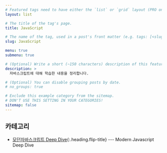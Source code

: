 ```yaml
---
# Featured tags need to have either the `list` or `grid` layout (PRO only).
layout: list

# The title of the tag's page.
title: JavaScript

# The name of the tag, used in a post's front matter (e.g. tags: [<slug>]).
slug: JavaScript

menu: true
submenu: true

# (Optional) Write a short (~150 characters) description of this featured tag.
description: >
  자바스크립트에 대해 학습한 내용을 정리합니다.

# (Optional) You can disable grouping posts by date.
# no_groups: true

# Exclude this example category from the sitemap.
# DON'T USE THIS SETTING IN YOUR CATEGORIES!
sitemap: false
---
```


## 카테고리

- [모던자바스크립트 Deep Dive]{:.heading.flip-title} --- Modern Javascript Deep Dive

[모던자바스크립트 deep dive]: /deepdive/
